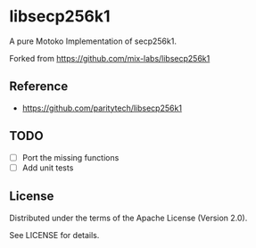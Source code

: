 # libsecp256k1
A pure Motoko Implementation of secp256k1. 

Forked from https://github.com/mix-labs/libsecp256k1

## Reference
* https://github.com/paritytech/libsecp256k1

## TODO
- [ ] Port the missing functions
- [ ] Add unit tests

## License
Distributed under the terms of the Apache License (Version 2.0).

See LICENSE for details.
